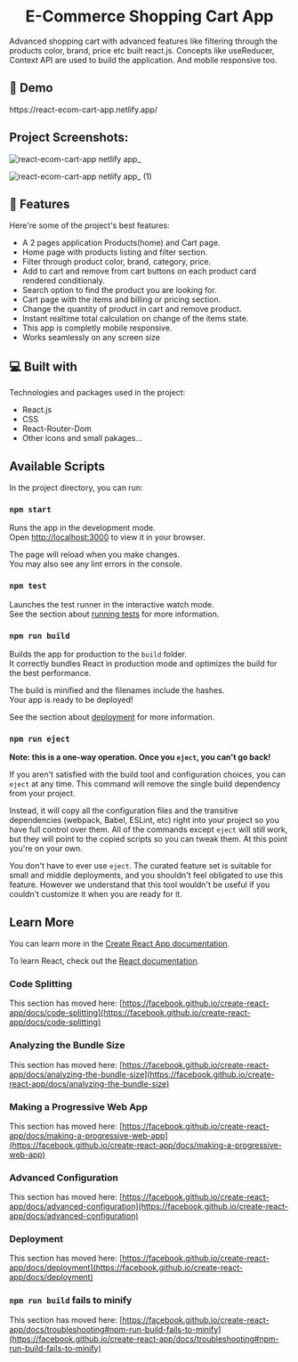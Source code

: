 <h1 align="center" id="title">E-Commerce Shopping Cart App</h1>


<p id="description">Advanced shopping cart with advanced features like filtering through the products color, brand, price etc built react.js. Concepts like useReducer, Context API are used to build the application. And mobile responsive too.</p>

<h2>🚀 Demo</h2>
https://react-ecom-cart-app.netlify.app/



<h2>Project Screenshots:</h2>

![react-ecom-cart-app netlify app_](https://github.com/shivbilgundi11/react-ecommerce-cart-app/assets/101513013/2f4b21e7-3385-4f35-8820-82e872eb81c1)

![react-ecom-cart-app netlify app_ (1)](https://github.com/shivbilgundi11/react-ecommerce-cart-app/assets/101513013/5c5f9483-9954-431d-b1b5-2c777cea5dec)


  
  
<h2>🧐 Features</h2>

Here're some of the project's best features:

*   A 2 pages application Products(home) and Cart page.
*   Home page with products listing and filter section.
*   Filter through product color, brand, category, price.
*   Add to cart and remove from cart buttons on each product card rendered conditionaly.
*   Search option to find the product you are looking for.
*   Cart page with the items and billing or pricing section.
*   Change the quantity of product in cart and remove product.
*   Instant realtime total calculation on change of the items state.
*   This app is completly mobile responsive.
*   Works seamlessly on any screen size

  
  
<h2>💻 Built with</h2>

Technologies and packages used in the project:

*   React.js
*   CSS
*   React-Router-Dom
*   Other icons and small pakages...








## Available Scripts

In the project directory, you can run:

### `npm start`

Runs the app in the development mode.\
Open [http://localhost:3000](http://localhost:3000) to view it in your browser.

The page will reload when you make changes.\
You may also see any lint errors in the console.

### `npm test`

Launches the test runner in the interactive watch mode.\
See the section about [running tests](https://facebook.github.io/create-react-app/docs/running-tests) for more information.

### `npm run build`

Builds the app for production to the `build` folder.\
It correctly bundles React in production mode and optimizes the build for the best performance.

The build is minified and the filenames include the hashes.\
Your app is ready to be deployed!

See the section about [deployment](https://facebook.github.io/create-react-app/docs/deployment) for more information.

### `npm run eject`

**Note: this is a one-way operation. Once you `eject`, you can't go back!**

If you aren't satisfied with the build tool and configuration choices, you can `eject` at any time. This command will remove the single build dependency from your project.

Instead, it will copy all the configuration files and the transitive dependencies (webpack, Babel, ESLint, etc) right into your project so you have full control over them. All of the commands except `eject` will still work, but they will point to the copied scripts so you can tweak them. At this point you're on your own.

You don't have to ever use `eject`. The curated feature set is suitable for small and middle deployments, and you shouldn't feel obligated to use this feature. However we understand that this tool wouldn't be useful if you couldn't customize it when you are ready for it.

## Learn More

You can learn more in the [Create React App documentation](https://facebook.github.io/create-react-app/docs/getting-started).

To learn React, check out the [React documentation](https://reactjs.org/).

### Code Splitting

This section has moved here: [https://facebook.github.io/create-react-app/docs/code-splitting](https://facebook.github.io/create-react-app/docs/code-splitting)

### Analyzing the Bundle Size

This section has moved here: [https://facebook.github.io/create-react-app/docs/analyzing-the-bundle-size](https://facebook.github.io/create-react-app/docs/analyzing-the-bundle-size)

### Making a Progressive Web App

This section has moved here: [https://facebook.github.io/create-react-app/docs/making-a-progressive-web-app](https://facebook.github.io/create-react-app/docs/making-a-progressive-web-app)

### Advanced Configuration

This section has moved here: [https://facebook.github.io/create-react-app/docs/advanced-configuration](https://facebook.github.io/create-react-app/docs/advanced-configuration)

### Deployment

This section has moved here: [https://facebook.github.io/create-react-app/docs/deployment](https://facebook.github.io/create-react-app/docs/deployment)

### `npm run build` fails to minify

This section has moved here: [https://facebook.github.io/create-react-app/docs/troubleshooting#npm-run-build-fails-to-minify](https://facebook.github.io/create-react-app/docs/troubleshooting#npm-run-build-fails-to-minify)
